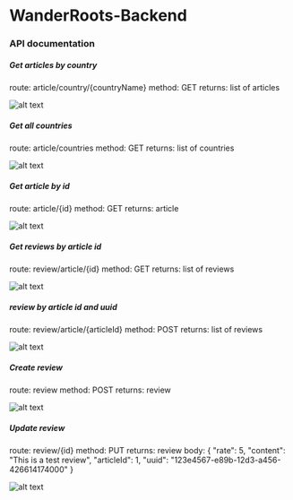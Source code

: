 # WanderRoots-Backend

### API documentation

##### Get articles by country

route: article/country/{countryName}
method: GET
returns: list of articles


![alt text](image.png)

##### Get all countries

route: article/countries
method: GET
returns: list of countries

![alt text](image-1.png)

##### Get article by id

route: article/{id}
method: GET
returns: article

![alt text](image-2.png)

##### Get reviews by article id

route: review/article/{id}
method: GET
returns: list of reviews

![alt text](image-5.png)

##### review by article id and uuid

route: review/article/{articleId}
method: POST
returns: list of reviews

![alt text](image-6.png)

##### Create review

route: review
method: POST
returns: review

![alt text](image-4.png)

##### Update review

route: review/{id}
method: PUT
returns: review
body: {
    "rate": 5,
    "content": "This is a test review",
    "articleId": 1,
    "uuid": "123e4567-e89b-12d3-a456-426614174000"
}

![alt text](image-7.png)
